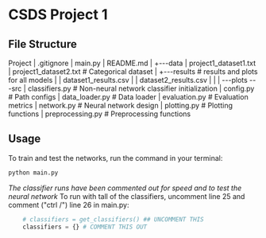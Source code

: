 # CSDS Project 1 

## File Structure 
Project
|   .gitignore
|   main.py
|   README.md
|
+---data
|       project1_dataset1.txt
|       project1_dataset2.txt # Categorical dataset
|
+---results # results and plots for all models
|   |   dataset1_results.csv 
|   |   dataset2_results.csv
|   |
|   \---plots
\---src
    |   classifiers.py # Non-neural network classifier initialization
    |   config.py # Path configs
    |   data_loader.py # Data loader
    |   evaluation.py # Evaluation metrics
    |   network.py # Neural network design
    |   plotting.py # Plotting functions 
    |   preprocessing.py # Preprocessing functions

## Usage 
To train and test the networks, run the command in your terminal:
```python
python main.py
```
*The classifier runs have been commented out for speed and to test the neural network*
To run with tall of the classifiers, uncomment line 25 and comment ("ctrl /") line 26 in main.py:
```python
    # classifiers = get_classifiers() ## UNCOMMENT THIS
    classifiers = {} # COMMENT THIS OUT
```